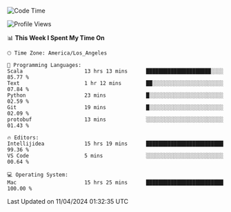 <!--START_SECTION:waka-->
![Code Time](http://img.shields.io/badge/Code%20Time-935%20hrs%2022%20mins-blue)

![Profile Views](http://img.shields.io/badge/Profile%20Views-0-blue)

📊 **This Week I Spent My Time On** 

```text
🕑︎ Time Zone: America/Los_Angeles

💬 Programming Languages: 
Scala                    13 hrs 13 mins      █████████████████████░░░░   85.77 % 
Text                     1 hr 12 mins        ██░░░░░░░░░░░░░░░░░░░░░░░   07.84 % 
Python                   23 mins             █░░░░░░░░░░░░░░░░░░░░░░░░   02.59 % 
Git                      19 mins             █░░░░░░░░░░░░░░░░░░░░░░░░   02.09 % 
protobuf                 13 mins             ░░░░░░░░░░░░░░░░░░░░░░░░░   01.43 % 

🔥 Editors: 
Intellijidea             15 hrs 19 mins      █████████████████████████   99.36 % 
VS Code                  5 mins              ░░░░░░░░░░░░░░░░░░░░░░░░░   00.64 % 

💻 Operating System: 
Mac                      15 hrs 25 mins      █████████████████████████   100.00 % 
```


 Last Updated on 11/04/2024 01:32:35 UTC
<!--END_SECTION:waka-->
